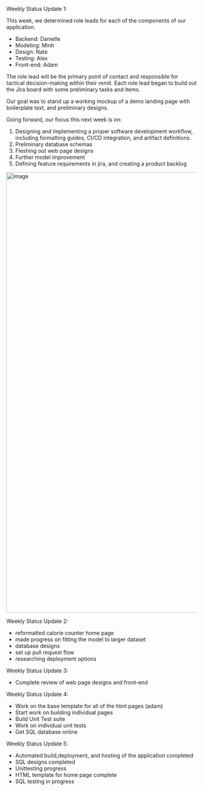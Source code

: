 Weekly Status Update 1:

This week, we determined role leads for each of the components of our application. 

- Backend: Danielle
- Modeling: Minh
- Design: Nate
- Testing: Alex
- Front-end: Adam

The role lead will be the primary point of contact and responsible for tactical decision-making within their remit. Each role lead began to build out the Jira board
with some preliminary tasks and items.

Our goal was to stand up a working mockup of a demo landing page with boilerplate text, and preliminary designs.

Going forward, our focus this next week is on:

1. Designing and implementing a proper software development workflow, including formatting guides, CI/CD integration, and artifact definitions.
2. Preliminary database schemas
3. Fleshing out web page designs
4. Further model improvement
5. Defining feature requirements in jira, and creating a product backlog


<img width="1157" alt="image" src="https://user-images.githubusercontent.com/114958231/222359373-e3e78e43-f908-42e1-86da-d2b56e382af5.png">


Weekly Status Update 2:

- reformatted calorie counter home page
- made progress on fitting the model to larger dataset
- database designs
- set up pull request flow
- researching deployment options

Weekly Status Update 3:
- Complete review of web page designs and front-end

Weekly Status Update 4:
- Work on the base template for all of the html pages (adam) 
- Start work on building individual pages
- Build Unit Test suite
- Work on individual unit tests
- Get SQL database online

Weekly Status Update 5:
- Automated build,deployment, and hosting of the application completed
- SQL designs completed
- Unittesting progress
- HTML template for home page complete
- SQL testing in progress
